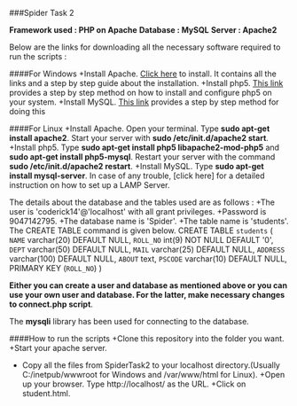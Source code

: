 ###Spider Task 2

**Framework used : PHP on Apache**
**Database 	 : MySQL**
**Server	 : Apache2**

Below are the links for downloading all the necessary software required to run the scripts :

####For Windows
+Install Apache. [Click here](https://www.sitepoint.com/how-to-install-apache-on-windows/) to install. It contains all the links and a step by step guide about the installation.
+Install php5. [This link](https://www.sitepoint.com/how-to-install-php-on-windows/) provides a step by step method on how to install and configure php5 on your system.
+Install MySQL. [This link](https://www.sitepoint.com/how-to-install-mysql/) provides a step by step method for doing this

####For Linux
+Install Apache. Open your terminal. Type **sudo apt-get install apache2**. Start your server with **sudo /etc/init.d/apache2 start**.
+Install php5. Type **sudo apt-get install php5 libapache2-mod-php5** and **sudo apt-get install php5-mysql**. Restart your server with the command **sudo /etc/init.d/apache2 restart**.
+Install MySQL. Type **sudo apt-get install mysql-server**. 
In case of any trouble, [click here] for a detailed instruction on how to set up a LAMP Server. 

The details about the database and the tables used are as follows :
+The user is 'coderick14'@'localhost' with all grant privileges.
+Password is 9047142795.
+The database name is 'Spider'.
+The table name is 'students'. The CREATE TABLE command is given below.
   CREATE TABLE `students` (
  `NAME` varchar(20) DEFAULT NULL,
  `ROLL_NO` int(9) NOT NULL DEFAULT '0',
  `DEPT` varchar(50) DEFAULT NULL,
  `MAIL` varchar(25) DEFAULT NULL,
  `ADDRESS` varchar(100) DEFAULT NULL,
  `ABOUT` text,
  `PSCODE` varchar(10) DEFAULT NULL,
  PRIMARY KEY (`ROLL_NO`)
) 

**Either you can create a user and database as mentioned above or you can use your own user and database. For the latter, make necessary changes to connect.php script**.

The **mysqli** library has been used for connecting to the database.

####How to run the scripts
+Clone this repository into the folder you want. 
+Start your apache server.
+ Copy all the files from SpiderTask2 to your localhost directory.(Usually C:/inetpub/wwwroot for Windows and /var/www/html for Linux).
+Open up your browser. Type http://localhost/ as the URL.
+Click on student.html.
